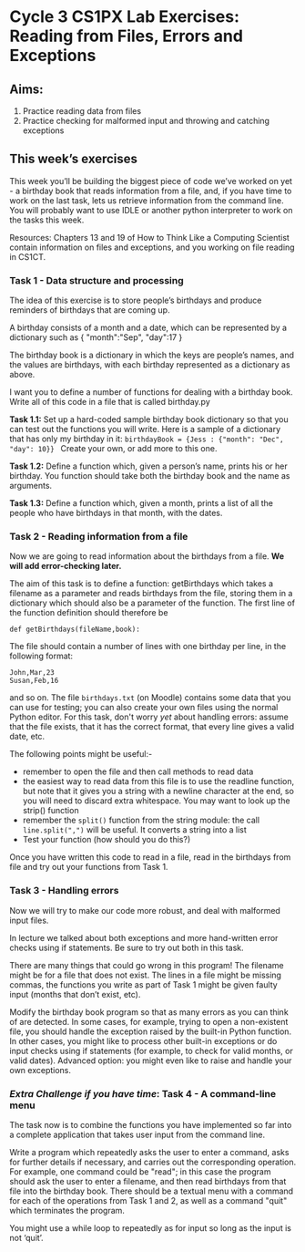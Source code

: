 # Cycle 3 CS1PX Lab Exercises: Reading from Files, Errors and Exceptions


## Aims:
1. Practice reading data from files
2. Practice checking for malformed input and throwing and catching exceptions


## This week’s exercises 
This week you’ll be building the biggest piece of code we’ve worked on yet - a birthday book that reads information from a file, and, if you have time to work on the last task, lets us retrieve information from the command line.  You will probably want to use IDLE or another python interpreter to work on the tasks this week.  


Resources: Chapters 13 and 19 of How to Think Like a Computing Scientist contain information on files and exceptions, and you working on file reading in CS1CT.  
 
### Task 1 - Data structure and processing
The idea of this exercise is to store people’s birthdays and produce reminders of birthdays that are coming up. 


A birthday consists of a month and a date, which can be represented by a dictionary such as
{ "month":"Sep", "day":17 }


The birthday book is a dictionary in which the keys are people’s names, and the values are birthdays, with each birthday represented as a dictionary as above. 


I want you to define a number of functions for dealing with a birthday book. Write all of this code in a file that is called birthday.py


**Task 1.1:** Set up a hard-coded sample birthday book dictionary so that you can test out the functions you will write.  Here is a sample of a dictionary that has only my birthday in it:
`birthdayBook = {Jess : {"month": "Dec", "day": 10}} `
Create your own, or add more to this one.  


**Task 1.2:** Define a function which, given a person’s name, prints his or her birthday. You function should take both the birthday book and the name as arguments.  


**Task 1.3:** Define a function which, given a month, prints a list of all the people who have birthdays in that month, with the dates.


### Task 2 -  Reading information from a file


Now we are going to read information about the birthdays from a file.  **We will add error-checking later.**


The  aim of this task is to define a function: getBirthdays which takes a filename as a parameter and reads birthdays from the file, storing them in a dictionary which should also be a parameter of the function. The first line of the function definition should therefore be


`def getBirthdays(fileName,book):`


The file should contain a number of lines with one birthday per line, in the following format:


```
John,Mar,23
Susan,Feb,16
```


and so on. 
The file `birthdays.txt` (on Moodle) contains some data that you can use for testing; you can also create your own files using the normal Python editor.  For this task, don't worry *yet* about handling errors: assume that the file exists, that it has the correct format, that every line gives a valid date, etc. 


The following points might be useful:-
* remember to open the file and then call methods to read data
* the easiest way to read data from this file is to use the readline function, but note that it gives you a string with a newline character at the end, so you will need to discard extra whitespace. You may want to look up the strip() function
* remember the `split()` function from the string module: the call `line.split(",")` will be useful. It converts a string into a list 
* Test your function (how should you do this?)


Once you have written this code to read in a file, read in the birthdays from file and try out your functions from Task 1. 


### Task 3 -  Handling errors
Now we will try to make our code more robust, and deal with malformed input files.  


In lecture we talked about both exceptions and more hand-written error checks using if statements.  Be sure to try out both in this task.  


There are many things that could go wrong in this program!  The filename might be for a file that does not exist.  The lines in a file might be missing commas, the functions you write as part of Task 1 might be given faulty input (months that don’t exist, etc).


Modify the birthday book program so that as many errors as you can think of are detected. In some cases, for example, trying to open a non-existent file, you should handle the exception raised by the built-in Python function. In other cases, you might like to process other built-in exceptions or do input checks using if statements (for example, to check for valid months, or valid dates).  Advanced option: you might even like to raise and handle your own exceptions.




### *Extra Challenge if you have time*: Task 4 - A command-line menu
The task now is to combine the functions you have implemented so far into a complete application that takes user input from the command line.


Write a program which repeatedly asks the user to enter a command, asks for further details if necessary, and carries out the corresponding operation. For example, one command could be "read";  in this case the program should ask the user to enter a filename, and then read birthdays from that file into the birthday book. There should be a textual menu with a command for each of the operations from Task 1 and 2, as well as a command "quit" which terminates the program.  


You might use a while loop to repeatedly as for input so long as the input is not ‘quit’.
